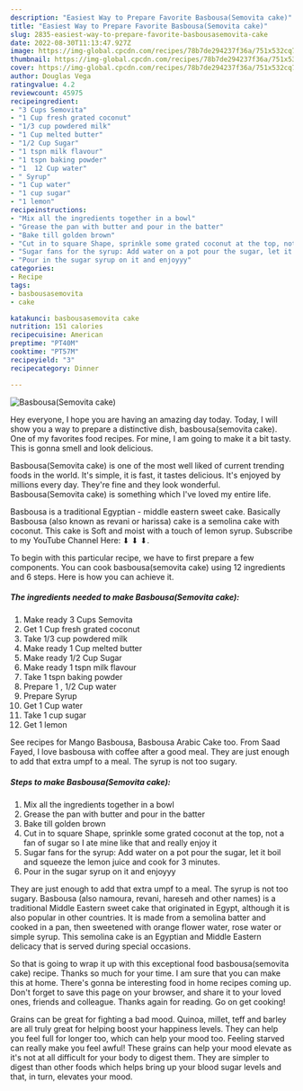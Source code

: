 ```yaml
---
description: "Easiest Way to Prepare Favorite Basbousa(Semovita cake)"
title: "Easiest Way to Prepare Favorite Basbousa(Semovita cake)"
slug: 2835-easiest-way-to-prepare-favorite-basbousasemovita-cake
date: 2022-08-30T11:13:47.927Z
image: https://img-global.cpcdn.com/recipes/78b7de294237f36a/751x532cq70/basbousasemovita-cake-recipe-main-photo.jpg
thumbnail: https://img-global.cpcdn.com/recipes/78b7de294237f36a/751x532cq70/basbousasemovita-cake-recipe-main-photo.jpg
cover: https://img-global.cpcdn.com/recipes/78b7de294237f36a/751x532cq70/basbousasemovita-cake-recipe-main-photo.jpg
author: Douglas Vega
ratingvalue: 4.2
reviewcount: 45975
recipeingredient:
- "3 Cups Semovita"
- "1 Cup fresh grated coconut"
- "1/3 cup powdered milk"
- "1 Cup melted butter"
- "1/2 Cup Sugar"
- "1 tspn milk flavour"
- "1 tspn baking powder"
- "1  12 Cup water"
- " Syrup"
- "1 Cup water"
- "1 cup sugar"
- "1 lemon"
recipeinstructions:
- "Mix all the ingredients together in a bowl"
- "Grease the pan with butter and pour in the batter"
- "Bake till golden brown"
- "Cut in to square Shape, sprinkle some grated coconut at the top, not a fan of sugar so I ate mine like that and really enjoy it"
- "Sugar fans for the syrup: Add water on a pot pour the sugar, let it boil and squeeze the lemon juice and cook for 3 minutes."
- "Pour in the sugar syrup on it and enjoyyy"
categories:
- Recipe
tags:
- basbousasemovita
- cake

katakunci: basbousasemovita cake 
nutrition: 151 calories
recipecuisine: American
preptime: "PT40M"
cooktime: "PT57M"
recipeyield: "3"
recipecategory: Dinner

---
```



![Basbousa(Semovita cake)](https://img-global.cpcdn.com/recipes/78b7de294237f36a/751x532cq70/basbousasemovita-cake-recipe-main-photo.jpg)

Hey everyone, I hope you are having an amazing day today. Today, I will show you a way to prepare a distinctive dish, basbousa(semovita cake). One of my favorites food recipes. For mine, I am going to make it a bit tasty. This is gonna smell and look delicious.

Basbousa(Semovita cake) is one of the most well liked of current trending foods in the world. It's simple, it is fast, it tastes delicious. It's enjoyed by millions every day. They're fine and they look wonderful. Basbousa(Semovita cake) is something which I've loved my entire life.

Basbousa is a traditional Egyptian - middle eastern sweet cake. Basically Basbousa (also known as revani or harissa) cake is a semolina cake with coconut. This cake is Soft and moist with a touch of lemon syrup. Subscribe to my YouTube Channel Here: ⬇ ⬇ ⬇.


To begin with this particular recipe, we have to first prepare a few components. You can cook basbousa(semovita cake) using 12 ingredients and 6 steps. Here is how you can achieve it.

<!--inarticleads1-->

##### The ingredients needed to make Basbousa(Semovita cake):

1. Make ready 3 Cups Semovita
1. Get 1 Cup fresh grated coconut
1. Take 1/3 cup powdered milk
1. Make ready 1 Cup melted butter
1. Make ready 1/2 Cup Sugar
1. Make ready 1 tspn milk flavour
1. Take 1 tspn baking powder
1. Prepare 1 , 1/2 Cup water
1. Prepare  Syrup
1. Get 1 Cup water
1. Take 1 cup sugar
1. Get 1 lemon


See recipes for Mango Basbousa, Basbousa Arabic Cake too. From Saad Fayed, I love basbousa with coffee after a good meal. They are just enough to add that extra umpf to a meal. The syrup is not too sugary. 

<!--inarticleads2-->

##### Steps to make Basbousa(Semovita cake):

1. Mix all the ingredients together in a bowl
1. Grease the pan with butter and pour in the batter
1. Bake till golden brown
1. Cut in to square Shape, sprinkle some grated coconut at the top, not a fan of sugar so I ate mine like that and really enjoy it
1. Sugar fans for the syrup: Add water on a pot pour the sugar, let it boil and squeeze the lemon juice and cook for 3 minutes.
1. Pour in the sugar syrup on it and enjoyyy


They are just enough to add that extra umpf to a meal. The syrup is not too sugary. Basbousa (also namoura, revani, hareseh and other names) is a traditional Middle Eastern sweet cake that originated in Egypt, although it is also popular in other countries. It is made from a semolina batter and cooked in a pan, then sweetened with orange flower water, rose water or simple syrup. This semolina cake is an Egyptian and Middle Eastern delicacy that is served during special occasions. 

So that is going to wrap it up with this exceptional food basbousa(semovita cake) recipe. Thanks so much for your time. I am sure that you can make this at home. There's gonna be interesting food in home recipes coming up. Don't forget to save this page on your browser, and share it to your loved ones, friends and colleague. Thanks again for reading. Go on get cooking!

Grains can be great for fighting a bad mood. Quinoa, millet, teff and barley are all truly great for helping boost your happiness levels. They can help you feel full for longer too, which can help your mood too. Feeling starved can really make you feel awful! These grains can help your mood elevate as it's not at all difficult for your body to digest them. They are simpler to digest than other foods which helps bring up your blood sugar levels and that, in turn, elevates your mood.
